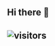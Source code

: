 ## Hi there 👋
## ![visitors](https://visitor-badge.glitch.me/badge?page_id=jwenjian.visitor-badge&left_color=green&right_color=red)
<!--
**PhysicsZhang/PhysicsZhang** is a ✨ _special_ ✨ repository because its `README.md` (this file) appears on your GitHub profile.

Here are some ideas to get you started:

- 🔭 I’m currently working on ...
- 🌱 I’m currently learning ...
- 👯 I’m looking to collaborate on ...
- 🤔 I’m looking for help with ...
- 💬 Ask me about ...
- 📫 How to reach me: ...
- 😄 Pronouns: ...
- ⚡ Fun fact: ...
-->
